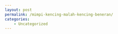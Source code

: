```yaml
---
layout: post
permalink: /mimpi-kencing-malah-kencing-beneran/
categories:
    - Uncategorized
---
```


